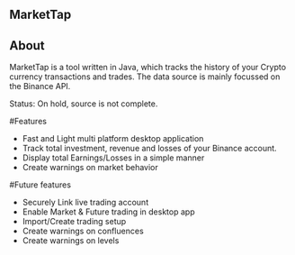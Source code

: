 ## MarketTap

## About

MarketTap is a tool written in Java, which tracks the history of your Crypto currency transactions and trades. The data source is mainly focussed on the Binance API.

Status: On hold, source is not complete.


#Features

- Fast and Light multi platform desktop application 
- Track total investment, revenue and losses of your Binance account. 
- Display total Earnings/Losses in a simple manner
- Create warnings on market behavior

#Future features

- Securely Link live trading account
- Enable Market & Future trading in desktop app
- Import/Create trading setup
- Create warnings on confluences
- Create warnings on levels

